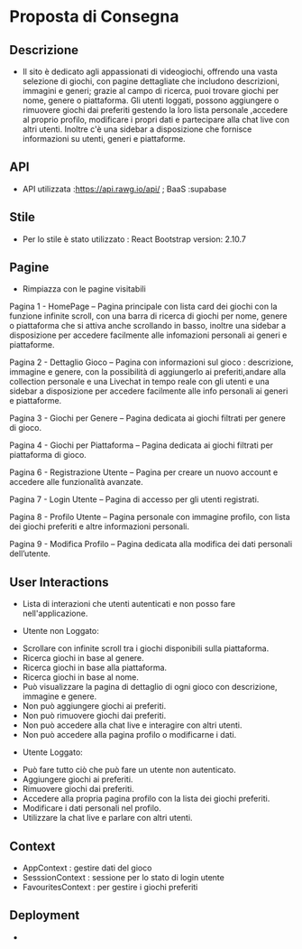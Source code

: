 # Proposta di Consegna

## Descrizione

 * Il sito è dedicato agli appassionati di videogiochi, offrendo una vasta selezione di giochi, con pagine dettagliate che includono descrizioni, immagini e generi; 
   grazie al campo di ricerca, puoi trovare giochi per nome, genere o piattaforma. 
 Gli utenti loggati, possono aggiungere o rimuovere giochi dai preferiti gestendo la loro lista personale ,accedere al proprio profilo, modificare i propri dati e partecipare alla chat live con altri utenti. Inoltre c'è una sidebar a disposizione che fornisce informazioni su utenti, generi e piattaforme.

## API

* API utilizzata :https://api.rawg.io/api/  ;    BaaS :supabase

## Stile

* Per lo stile è stato utilizzato : React Bootstrap version: 2.10.7

## Pagine

* Rimpiazza con le pagine visitabili

Pagina 1 - HomePage – Pagina principale con lista card dei giochi con la funzione infinite scroll, con una barra di ricerca di giochi per nome, genere o piattaforma che si attiva anche scrollando in basso, inoltre una sidebar a disposizione per accedere facilmente alle infomazioni personali ai generi e piattaforme.

Pagina 2 - Dettaglio Gioco – Pagina con informazioni sul gioco : descrizione, immagine e genere, con la possibilità di aggiungerlo ai preferiti,andare alla collection personale e una Livechat in tempo reale con gli utenti e una sidebar a disposizione per accedere facilmente alle info personali ai generi e piattaforme.

Pagina 3 - Giochi per Genere – Pagina dedicata ai giochi filtrati per genere di gioco.

Pagina 4 - Giochi per Piattaforma – Pagina dedicata ai giochi filtrati per piattaforma di gioco.

Pagina 6 - Registrazione Utente – Pagina per creare un nuovo account e accedere alle funzionalità avanzate.

Pagina 7 - Login Utente – Pagina di accesso per gli utenti registrati.

Pagina 8 - Profilo Utente – Pagina personale con immagine profilo, con lista dei giochi preferiti e altre informazioni personali.

Pagina 9 - Modifica Profilo – Pagina dedicata alla modifica dei dati personali dell’utente.

## User Interactions

* Lista di interazioni che utenti autenticati e non posso fare nell'applicazione.

* Utente non Loggato:

 - Scrollare con infinite scroll tra i giochi disponibili sulla piattaforma.
 - Ricerca giochi in base al genere.
 - Ricerca giochi in base alla piattaforma.
 - Ricerca giochi in base al nome.
 - Può visualizzare la pagina di dettaglio di ogni gioco con descrizione, immagine e genere.
 - Non può aggiungere giochi ai preferiti.
 - Non può rimuovere giochi dai preferiti.
 - Non può accedere alla chat live e interagire con altri utenti.
 - Non può accedere alla pagina profilo o modificarne i dati.

* Utente Loggato:

 - Può fare tutto ciò che può fare un utente non autenticato.
 - Aggiungere giochi ai preferiti.
 - Rimuovere giochi dai preferiti.
 - Accedere alla propria pagina profilo con la lista dei giochi preferiti.
 - Modificare i dati personali nel profilo.
 - Utilizzare la chat live e parlare con altri utenti.

## Context

* AppContext : gestire dati del gioco
* SesssionContext : sessione per lo stato di login utente
* FavouritesContext :  per gestire i giochi preferiti

## Deployment

* 
